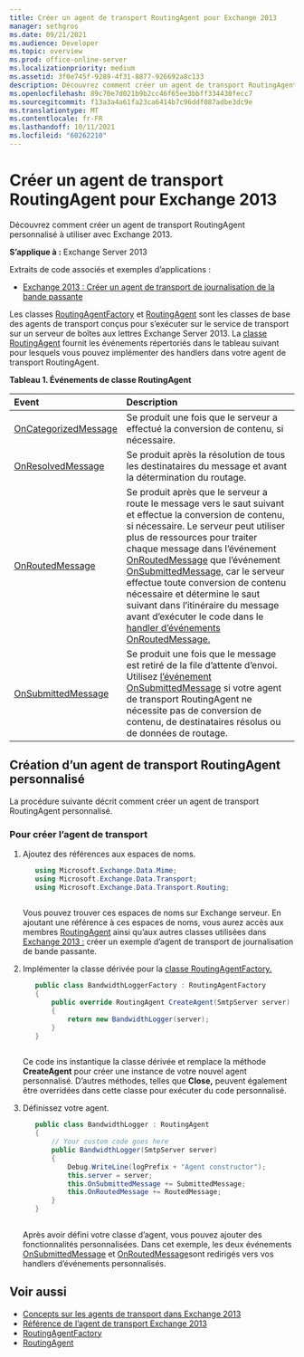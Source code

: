 ```yaml
---
title: Créer un agent de transport RoutingAgent pour Exchange 2013
manager: sethgros
ms.date: 09/21/2021
ms.audience: Developer
ms.topic: overview
ms.prod: office-online-server
ms.localizationpriority: medium
ms.assetid: 3f0e745f-9289-4f31-8877-926692a8c133
description: Découvrez comment créer un agent de transport RoutingAgent personnalisé à utiliser avec Exchange 2013.
ms.openlocfilehash: 89c70e7d021b9b2cc46f65ee3bbff334430fecc7
ms.sourcegitcommit: f13a3a4a61fa23ca6414b7c96ddf087adbe3dc9e
ms.translationtype: MT
ms.contentlocale: fr-FR
ms.lasthandoff: 10/11/2021
ms.locfileid: "60262210"
---
```

# <a name="create-a-routingagent-transport-agent-for-exchange-2013"></a>Créer un agent de transport RoutingAgent pour Exchange 2013

Découvrez comment créer un agent de transport RoutingAgent personnalisé à utiliser avec Exchange 2013.
  
**S’applique à :** Exchange Server 2013
  
Extraits de code associés et exemples d’applications :

- [Exchange 2013 : Créer un agent de transport de journalisation de la bande passante](/exchange/client-developer/transport-agents/transport-agent-code-samples-for-exchange-2013.md)
  
Les classes [RoutingAgentFactory](https://docs.microsoft.com/previous-versions/office/exchange-server-api/aa564164(v=exchg.150)) et [RoutingAgent](https://docs.microsoft.com/previous-versions/office/exchange-server-api/aa564421(v=exchg.150)) sont les classes de base des agents de transport conçus pour s’exécuter sur le service de transport sur un serveur de boîtes aux lettres Exchange Server 2013. La [classe RoutingAgent](https://docs.microsoft.com/previous-versions/office/exchange-server-api/aa564421(v=exchg.150)) fournit les événements répertoriés dans le tableau suivant pour lesquels vous pouvez implémenter des handlers dans votre agent de transport RoutingAgent. 
  
**Tableau 1. Événements de classe RoutingAgent**

|**Event**|**Description**|
|:-----|:-----|
|[OnCategorizedMessage](https://msdn.microsoft.com/library/Microsoft.Exchange.Data.Transport.Routing.RoutingAgent.OnCategorizedMessage.aspx) <br/> |Se produit une fois que le serveur a effectué la conversion de contenu, si nécessaire.  <br/> |
|[OnResolvedMessage](https://msdn.microsoft.com/library/Microsoft.Exchange.Data.Transport.Routing.RoutingAgent.OnResolvedMessage.aspx) <br/> |Se produit après la résolution de tous les destinataires du message et avant la détermination du routage.  <br/> |
|[OnRoutedMessage](https://msdn.microsoft.com/library/Microsoft.Exchange.Data.Transport.Routing.RoutingAgent.OnRoutedMessage.aspx) <br/> |Se produit après que le serveur a route le message vers le saut suivant et effectue la conversion de contenu, si nécessaire. Le serveur peut utiliser plus de ressources pour traiter chaque message dans l’événement [OnRoutedMessage](https://msdn.microsoft.com/library/Microsoft.Exchange.Data.Transport.Routing.RoutingAgent.OnRoutedMessage.aspx) que l’événement [OnSubmittedMessage,](https://msdn.microsoft.com/library/Microsoft.Exchange.Data.Transport.Routing.RoutingAgent.OnSubmittedMessage.aspx) car le serveur effectue toute conversion de contenu nécessaire et détermine le saut suivant dans l’itinéraire du message avant d’exécuter le code dans le [handler d’événements OnRoutedMessage.](https://msdn.microsoft.com/library/Microsoft.Exchange.Data.Transport.Routing.RoutingAgent.OnRoutedMessage.aspx)  <br/> |
|[OnSubmittedMessage](https://msdn.microsoft.com/library/Microsoft.Exchange.Data.Transport.Routing.RoutingAgent.OnSubmittedMessage.aspx) <br/> |Se produit une fois que le message est retiré de la file d’attente d’envoi. Utilisez [l’événement OnSubmittedMessage](https://msdn.microsoft.com/library/Microsoft.Exchange.Data.Transport.Routing.RoutingAgent.OnSubmittedMessage.aspx) si votre agent de transport RoutingAgent ne nécessite pas de conversion de contenu, de destinataires résolus ou de données de routage.  <br/> |
   
## <a name="creating-a-custom-routingagent-transport-agent"></a>Création d’un agent de transport RoutingAgent personnalisé

La procédure suivante décrit comment créer un agent de transport RoutingAgent personnalisé. 
  
### <a name="to-create-the-transport-agent"></a>Pour créer l’agent de transport

1. Ajoutez des références aux espaces de noms.
    
   ```cs
      using Microsoft.Exchange.Data.Mime;
      using Microsoft.Exchange.Data.Transport;
      using Microsoft.Exchange.Data.Transport.Routing;
  
   ```

   Vous pouvez trouver ces espaces de noms sur Exchange serveur. En ajoutant une référence à ces espaces de noms, vous aurez accès aux membres [RoutingAgent](https://msdn.microsoft.com/library/Microsoft.Exchange.Data.Transport.Routing.RoutingAgent.aspx) ainsi qu’aux autres classes utilisées dans [Exchange 2013 :](https://code.msdn.microsoft.com/Exchange/Exchange-2013-Build-a-d61a4aaa) créer un exemple d’agent de transport de journalisation de bande passante. 
    
2. Implémenter la classe dérivée pour la [classe RoutingAgentFactory.](https://msdn.microsoft.com/library/Microsoft.Exchange.Data.Transport.Routing.RoutingAgentFactory.aspx) 
    
   ```cs
      public class BandwidthLoggerFactory : RoutingAgentFactory
      {
          public override RoutingAgent CreateAgent(SmtpServer server)
          {
              return new BandwidthLogger(server);
          }
      }
  
   ```

   Ce code ins instantique la classe dérivée et remplace la méthode **CreateAgent** pour créer une instance de votre nouvel agent personnalisé. D’autres méthodes, telles que **Close,** peuvent également être overridées dans cette classe pour exécuter du code personnalisé. 
    
3. Définissez votre agent.
    
   ```cs
      public class BandwidthLogger : RoutingAgent
      {
          // Your custom code goes here
          public BandwidthLogger(SmtpServer server)
          {
              Debug.WriteLine(logPrefix + "Agent constructor");
              this.server = server;
              this.OnSubmittedMessage += SubmittedMessage;
              this.OnRoutedMessage += RoutedMessage;
          }
      }
  
   ```

   Après avoir défini votre classe d’agent, vous pouvez ajouter des fonctionnalités personnalisées. Dans cet exemple, les deux événements [OnSubmittedMessage](https://msdn.microsoft.com/library/Microsoft.Exchange.Data.Transport.Routing.RoutingAgent.OnSubmittedMessage.aspx) et [OnRoutedMessage](https://msdn.microsoft.com/library/Microsoft.Exchange.Data.Transport.Routing.RoutingAgent.OnRoutedMessage.aspx)sont redirigés vers vos handlers d’événements personnalisés. 
    
## <a name="see-also"></a>Voir aussi

- [Concepts sur les agents de transport dans Exchange 2013](transport-agent-concepts-in-exchange-2013.md)    
- [Référence de l’agent de transport Exchange 2013](transport-agent-reference-for-exchange-2013.md)    
- [RoutingAgentFactory](https://msdn.microsoft.com/library/Microsoft.Exchange.Data.Transport.Routing.RoutingAgentFactory.aspx)    
- [RoutingAgent](https://msdn.microsoft.com/library/Microsoft.Exchange.Data.Transport.Routing.RoutingAgent.aspx)
    

